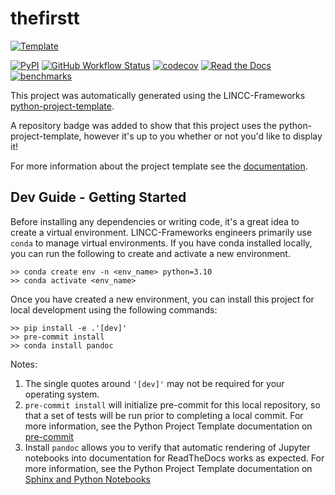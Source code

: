 # thefirstt

[![Template](https://img.shields.io/badge/Template-LINCC%20Frameworks%20Python%20Project%20Template-brightgreen)](https://lincc-ppt.readthedocs.io/en/latest/)

[![PyPI](https://img.shields.io/pypi/v/thefirstt?color=blue&logo=pypi&logoColor=white)](https://pypi.org/project/thefirstt/)
[![GitHub Workflow Status](https://img.shields.io/github/actions/workflow/status/tomas-cabrera/thefirstt/smoke-test.yml)](https://github.com/tomas-cabrera/thefirstt/actions/workflows/smoke-test.yml)
[![codecov](https://codecov.io/gh/tomas-cabrera/thefirstt/branch/main/graph/badge.svg)](https://codecov.io/gh/tomas-cabrera/thefirstt)
[![Read the Docs](https://img.shields.io/readthedocs/thefirstt)](https://thefirstt.readthedocs.io/)
[![benchmarks](https://img.shields.io/github/actions/workflow/status/tomas-cabrera/thefirstt/asv-main.yml?label=benchmarks)](https://tomas-cabrera.github.io/thefirstt/)

This project was automatically generated using the LINCC-Frameworks 
[python-project-template](https://github.com/lincc-frameworks/python-project-template).

A repository badge was added to show that this project uses the python-project-template, however it's up to
you whether or not you'd like to display it!

For more information about the project template see the 
[documentation](https://lincc-ppt.readthedocs.io/en/latest/).

## Dev Guide - Getting Started

Before installing any dependencies or writing code, it's a great idea to create a
virtual environment. LINCC-Frameworks engineers primarily use `conda` to manage virtual
environments. If you have conda installed locally, you can run the following to
create and activate a new environment.

```
>> conda create env -n <env_name> python=3.10
>> conda activate <env_name>
```

Once you have created a new environment, you can install this project for local
development using the following commands:

```
>> pip install -e .'[dev]'
>> pre-commit install
>> conda install pandoc
```

Notes:
1) The single quotes around `'[dev]'` may not be required for your operating system.
2) `pre-commit install` will initialize pre-commit for this local repository, so
   that a set of tests will be run prior to completing a local commit. For more
   information, see the Python Project Template documentation on 
   [pre-commit](https://lincc-ppt.readthedocs.io/en/latest/practices/precommit.html)
3) Install `pandoc` allows you to verify that automatic rendering of Jupyter notebooks
   into documentation for ReadTheDocs works as expected. For more information, see
   the Python Project Template documentation on
   [Sphinx and Python Notebooks](https://lincc-ppt.readthedocs.io/en/latest/practices/sphinx.html#python-notebooks)
